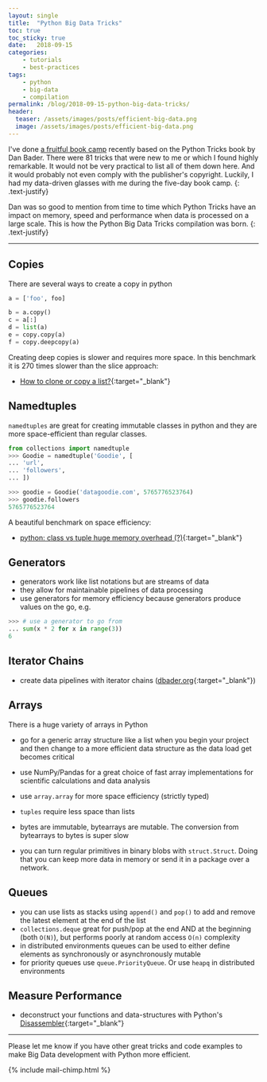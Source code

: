 ```yaml
---
layout: single
title:  "Python Big Data Tricks"
toc: true
toc_sticky: true
date:   2018-09-15
categories: 
    - tutorials
    - best-practices
tags:
    - python
    - big-data
    - compilation
permalink: /blog/2018-09-15-python-big-data-tricks/
header:
  teaser: /assets/images/posts/efficient-big-data.png
  image: /assets/images/posts/efficient-big-data.png
---
```


I've done <a href="/blog/2018-09-15-how-to-read-technical-books/" target="blank">a fruitful book camp</a> recently based on the Python Tricks book by Dan Bader. There were 81 tricks that were new to me or which I found highly remarkable. It would not be very practical to list all of them down here. And it would probably not even comply with the publisher's copyright. Luckily, I had my data-driven glasses with me during the five-day book camp. 
{: .text-justify}

Dan was so good to mention from time to time which Python Tricks have an impact on memory, speed and performance when data is processed on a large scale. This is how the Python Big Data Tricks compilation was born. 
{: .text-justify}

___

## Copies
There are several ways to create a copy in python
```python
a = ['foo', foo]

b = a.copy()
c = a[:]
d = list(a)
e = copy.copy(a)
f = copy.deepcopy(a)
```
Creating deep copies is slower and requires more space. 
In this benchmark it is 270 times slower than the slice approach: 
- [How to clone or copy a list?](https://stackoverflow.com/a/2612990/5925094){:target="_blank"}

## Namedtuples
`namedtuples` are great for creating immutable classes in python and they are more space-efficient than regular classes.
```python
from collections import namedtuple
>>> Goodie = namedtuple('Goodie', [
... 'url', 
... 'followers', 
... ])

>>> goodie = Goodie('datagoodie.com', 5765776523764)
>>> goodie.followers
5765776523764
```
A beautiful benchmark on space efficiency: 
- [python: class vs tuple huge memory overhead (?)](https://stackoverflow.com/a/45123561/5925094){:target="_blank"}

## Generators
- generators work like list notations but are streams of data
- they allow for maintainable pipelines of data processing
- use generators for memory efficiency because generators produce values on the go, e.g. 
```python
>>> # use a generator to go from 
... sum(x * 2 for x in range(3))
6
```

## Iterator Chains
- create data pipelines with iterator chains ([dbader.org](https://dbader.org/blog/python-iterator-chains){:target="_blank"})

## Arrays
There is a huge variety of arrays in Python

- go for a generic array structure like a list when you begin your project and then change to a more efficient data structure as the data load get becomes critical
- use NumPy/Pandas for a great choice of fast array implementations for scientific calculations and data analysis

- use `array.array` for more space efficiency (strictly typed)
- `tuples` require less space than lists

- bytes are immutable, bytearrays are mutable. The conversion from bytearrays to bytes is super slow

- you can turn regular primitives in binary blobs with `struct.Struct`. Doing that you can keep more data in memory or send it in a package over a network. 

## Queues
- you can use lists as stacks using `append()` and `pop()` to add and remove the latest element at the end of the list
- `collections.deque` great for push/pop at the end AND at the beginning (both `O(N)`), but performs poorly at random access `O(n)` complexity
- in distributed environments queues can be used to either define elements as synchronously or asynchronously mutable
- for priority queues use `queue.PriorityQueue`. Or use `heapq` in distributed environments

## Measure Performance
- deconstruct your functions and data-structures with Python's [Disassembler](https://docs.python.org/3/library/dis.html){:target="_blank"}

___ 

Please let me know if you have other great tricks and code examples to make Big Data development with Python more efficient.

{% include mail-chimp.html %}